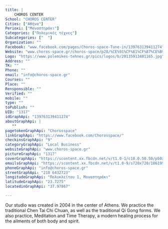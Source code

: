 ```yaml
---
title: |
    CHOROS CENTER
School: "CHOROS CENTER"
Cities: ["Αθήνα"]
Perioxi: ["Μοναστηράκι"]
Categories: ["Πολεμικές τέχνες"]
Subcategories: ["  "]
Organization: ""
Facebook: "www.facebook.com/pages/Choros-space-Tune-in/139763139411274"
Website: "www.choros-space.gr/choros-space/p28/%CE%91%CF%81%CF%87%CE%B9%CE%BA%CE%AE.html"
Logo: "https://www.polemikes-tehnes.gr/pics/logos/b/20135913401165.jpg"
Address: ""
TK: ""
Phone: ""
email: "info@choros-space.gr"
Courses: ""
Place: ""
Rensponsible: ""
Verified: ""
mobile: ""
type: ""
toPublish: ""
UID: "1317"
idGraphApi: "139763139411274"
aboutGraphApi: | 
   ""
pagetokenGraphApi: "Chorosspace"
linkGraphApi: "https://www.facebook.com/Chorosspace/"
checkinsGraphApi: "9"
categoryGraphApi: "Local Business"
websiteGraphApi: "www.choros-space.gr"
pictureGraphApi: "1317"
coverGraphApi: "https://scontent.xx.fbcdn.net/v/t1.0-1/c10.0.50.50/p50x50/302119_245103022210618_700581241_n.jpg?oh=5e587fbc4e8e0f0b6117c57898210ff9&amp;oe=5B02749D"
emailsGraphApi: "https://scontent.xx.fbcdn.net/v/t1.0-9/s720x720/18619962_1318200544900855_3234927471890103932_n.jpg?oh=012145271d9cd74f1baefbf7f0d96f5e&amp;oe=5B3801BD"
phoneGraphApi: "info@choros-space.gr"
streetGraphApi: "210 6432723"
longitudeGraphApi: "Πολυκλείτου 1, Μοναστηράκι"
latitudeGraphApi: "23.7275"
locatedinGraphApi: "37.97867"

---
```


Our studio was created in 2004 in the center of Athens. We practice the traditional Chen Tai Chi Chuan, as well as the traditional Qi Gong forms. We also practice, Meditation and Time Therapy, a modern healing process for the ailments of both body and spirit. 

